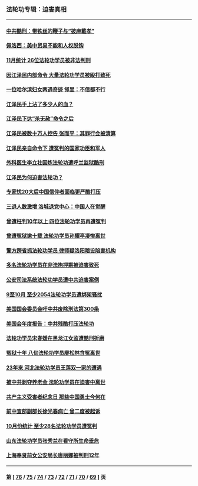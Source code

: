 ### 法轮功专辑：迫害真相
---
#### [中共酷刑：带铁丝的鞭子与“披麻戴孝”](../../pages/nf4379/n13887863.md?12210430) 
#### [佩洛西：美中贸易不能和人权脱钩](../../pages/nf4379/n13884884.md?12210430) 
#### [11月统计 26位法轮功学员被非法判刑](../../pages/nf4379/n13884724.md?12210430) 
#### [因江泽民内部命令 大量法轮功学员被殴打致死](../../pages/nf4379/n13877409.md?12210430) 
#### [一位哈尔滨妇女两遇奇迹 邻里：不信都不行](../../pages/nf4379/n13878017.md?12210430) 
#### [江泽民手上沾了多少人的血？](../../pages/nf4379/n13880318.md?12210430) 
#### [江泽民下达“杀无赦”命令之后](../../pages/nf4379/n13878084.md?12210430) 
#### [江泽民被数十万人控告 张而平：其罪行会被清算](../../pages/nf4379/n13878074.md?12210430) 
#### [江泽民亲自命令下 遭冤判的国家功臣和军人](../../pages/nf4379/n13876685.md?12210430) 
#### [外科医生李立壮因炼法轮功遭呼兰监狱酷刑](../../pages/nf4379/n13875403.md?12210430) 
#### [江泽民为何迫害法轮功？](../../pages/nf4379/n13876324.md?12210430) 
#### [专家忧20大后中国信仰者面临更严酷打压](../../pages/nf4379/n13874993.md?12210430) 
#### [三退人数激增 洛城退党中心：中国人在觉醒](../../pages/nf4379/n13874224.md?12210430) 
#### [曾遭枉判10年以上 四位法轮功学员再遭冤判](../../pages/nf4379/n13872398.md?12210430) 
#### [曾遭冤狱逾十载 法轮功学员孙耀亭凄惨离世](../../pages/nf4379/n13871692.md?12210430) 
#### [警方跨省抓法轮功学员 律师疑洛阳暗设陷害机构](../../pages/nf4379/n13870178.md?12210430) 
#### [多名法轮功学员在非法拘押期被迫害致死](../../pages/nf4379/n13870463.md?12210430) 
#### [公安司法系统法轮功学员遭中共迫害案例](../../pages/nf4379/n13869580.md?12210430) 
#### [9至10月 至少2054法轮功学员遭绑架骚扰](../../pages/nf4379/n13867111.md?12210430) 
#### [美国国会委员会吁中共废除刑法第300条](../../pages/nf4379/n13868121.md?12210430) 
#### [美国会年度报告：中共残酷打压法轮功](../../pages/nf4379/n13867408.md?12210430) 
#### [法轮功学员宋春媛在黑龙江女监遭酷刑折磨](../../pages/nf4379/n13865630.md?12210430) 
#### [冤狱十年 八旬法轮功学员廖松林含冤离世](../../pages/nf4379/n13864239.md?12210430) 
#### [23年来 河北法轮功学员王莲双一家的遭遇](../../pages/nf4379/n13863330.md?12210430) 
#### [被中共剥夺养老金 法轮功学员在迫害中离世](../../pages/nf4379/n13861877.md?12210430) 
#### [共产主义受害者纪念日 那些中国勇士今何在](../../pages/nf4379/n13861994.md?12210430) 
#### [前中宣部副部长徐光春病亡 曾二度被起诉](../../pages/nf4379/n13857638.md?12210430) 
#### [10月份统计 至少28名法轮功学员遭冤判](../../pages/nf4379/n13861128.md?12210430) 
#### [山东法轮功学员张秀兰在看守所生命垂危](../../pages/nf4379/n13860281.md?12210430) 
#### [上海奉贤前女公安局长唐丽娜被判刑12年](../../pages/nf4379/n13859528.md?12210430) 

---
#### 第 [ [76](./76.md?12210430) / [75](./75.md?12210430) / [74](./74.md?12210430) / [73](./73.md?12210430) / [72](./72.md?12210430) / [71](./71.md?12210430) / [70](./70.md?12210430) / [69](./69.md?12210430) ] 页

